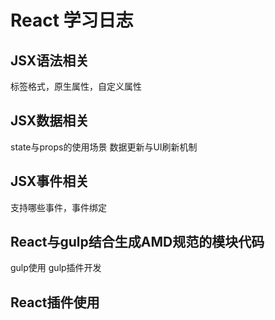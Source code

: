 # React 学习日志

## JSX语法相关
标签格式，原生属性，自定义属性
## JSX数据相关
state与props的使用场景
数据更新与UI刷新机制
## JSX事件相关
支持哪些事件，事件绑定
## React与gulp结合生成AMD规范的模块代码
gulp使用
gulp插件开发
## React插件使用
